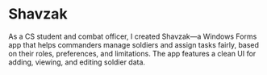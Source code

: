# Shavzak
As a CS student and combat officer, I created Shavzak—a Windows Forms app that helps commanders manage soldiers and assign tasks fairly, based on their roles, preferences, and limitations. The app features a clean UI for adding, viewing, and editing soldier data.
